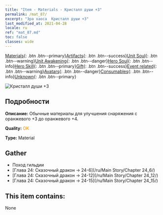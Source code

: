 ```yaml
---
title: "Item - Materials - Кристалл души +3"
permalink: /mat_87/
excerpt: "Эра хаоса  Кристалл души +3"
last_modified_at: 2021-04-28
locale: ru
ref: "mat_87.md"
toc: false
classes: wide
---
```

 [Materials](/ItemsRU/){: .btn .btn--primary}[Artifacts](/ItemsRU/Artifacts/){: .btn .btn--success}[Unit Soul](/ItemsRU/UnitSoul/){: .btn .btn--warning}[Unit Awakening](/ItemsRU/UnitAwakening/){: .btn .btn--danger}[Hero Soul](/ItemsRU/HeroSoul/){: .btn .btn--info}[Hero Skill](/ItemsRU/HeroSkill/){: .btn .btn--primary}[Gift](/ItemsRU/Gift/){: .btn .btn--success}[Event related](/ItemsRU/Events/){: .btn .btn--warning}[Avatars](/ItemsRU/Avatars/){: .btn .btn--danger}[Consumables](/ItemsRU/Consumables/){: .btn .btn--info}[Unknown](/ItemsRU/Unknown/){: .btn .btn--primary}

 ![Кристалл души +3](/images/t/i_cailiao_shuijing3.png)

## Подробности
 **Описание:** Обычные материалы для улучшения снаряжения c оранжевого +3 до оранжевого +4.

 **Quality:** <span style="color: #FF8C00">OK</span>

 **Type:** Material

## Gather

*    Поход гильдии 
*    [Глава 24: Сказочный дракон -> 24-6](/ru/Main Story/Chapter 24_6/) 
*    [Глава 24: Сказочный дракон -> 24-12](/ru/Main Story/Chapter 24_12/) 
*    [Глава 24: Сказочный дракон -> 24-15](/ru/Main Story/Chapter 24_15/) 

## This item contains:

  None

